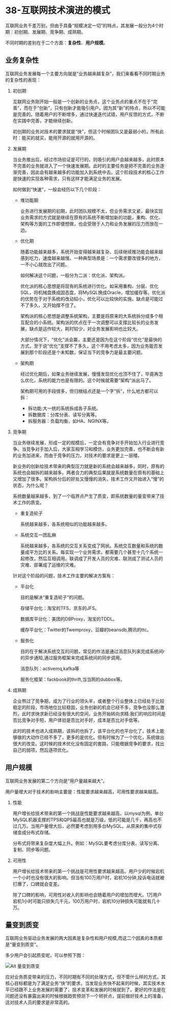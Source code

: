 # 38-互联网技术演进的模式

互联网业务千差万别，但由于具备“规模决定一切”的特点，其发展一般分为4个时期：初创期、发展期、竞争期、成熟期。

不同时期的差别在于二个方面：**复杂性**、**用户规模**。

## 业务复杂性

互联网业务发展每一个主要方向就是“业务越来越复杂”，我们来看看不同时期业务的复杂性的表现：

1. 初创期

    互联网业务刚开始一般是一个创新的业务点，这个业务点的重点不在于“完善”，而在于“创新”，只有创新才能吸引用户。因为其“新”的特点，所以不可能是完善的。随着用户的不断增多，通过快速迭代试错，用户反馈的方式，不断在实践中完善，才能继续创新。

    初创期的业务对技术的要求就是“快”，但这个时候团队又是最弱小的，所有此时：能买的就买，能用开源的就用开源的。

2. 发展期

    当业务推出后，经过市场验证是可行的，则吸引的用户会越来越多，此时原本不完善的业务就进入了一个快速发展期。此时的主要任务是把不完善的业务逐渐完善，因此会有越来越多的功能加入到系统中去。这个阶段技术的核心工作是快速的实现各种需求，只有这样才能满足业务的发展。

    如何做到“快速”，一般会经历以下几个阶段：

    - 堆功能期

        业务进行发展期的初期，此时团队规模不太，但业务需求又紧，最快实现业务需求的方式就是继续在原有的系统不断增加新的功能，重构、优化、架构等方面的工作即便想做，也会受限于人力和业务发展的压力而放在一边。

    - 优化期

        随着功能越来越多，系统开始变得越来越复杂、后续继续推功能会越来越感到吃力，速度越来越慢。一种典型场景是：一个需求要改很多的地方，一不小心就改出了问题。

        如何解决这个问题，一般分为二派：优化派、架构派。

        优化派的核心思想是将现有的系统进行优化。如采用重构、分层、优化SQL，将机械盘换成固态盘，将MySQL换成Oracle，增加缓存等。优化派的优势在于对于系统的改动较小，优化可以比较快的实施。缺点是可能过不了多久，又开始撑不住了。

        架构派的核心思想是调整系统架构，主要是将原来的大系统拆分成多个相互配合的小系统。架构派的优点在于一次调整可以支撑比较长的业务发展，缺点是运作较大，耗时较少，对业务发展影响也比较大。

        大部分情况下，“优化”派会赢，主要还是因为在这个阶段“优化”是最快的方式，至于说“优化”支撑不了多久，这个不用考虑太多，因为业务能否发展到那个阶段还是个未知数，保证当下的竞争力是最主要问题。

    - 架构期

        经过优化期后，如果业务继续发展，慢慢发现优化也顶不住了，毕竟再怎么优化，系统的能力也是有限的。这个时候就需要“架构”派出马了。

        架构期可用的手段很多，但归根结点还是一个字“拆”，什么地方都可以拆：
        - 拆功能:大一统的系统拆成各子系统。
        - 拆数据库：分库分表、读写分离等。
        - 拆服务器：负载均衡，如HA、NGINX等。
3. 竞争期

   当业务继续发展，形成一定的规模后，一定会有竞争对手开始加入行业进行竞争。当竞争对手加入后，大家互相学习和模仿，业务更加完善，也不断会有新的业务加进来，而由于竞争的压力，对技术的要求是更上一层楼。

   新业务的创新给技术带来的典型压力就是新的系统会越来越多，同时，原有的系统也会越拆的越来越多。两者合力的典型后果就是系统数量在原有的基础上又增加了很多。架构拆分后的好处又慢慢的消失，技术工作又开始进入“慢”的状态，为什么呢？

   系统数量越来越多，到了一个临界点产生了质变，即系统数量的量变带来了技术工作的质变。

   - 重复造轮子

       系统越来越多，各系统相似的功能越来越多。

   - 系统交互一团乱麻

       系统越来越多，各系统的交互关系变成了网状。系统交互数量和系统的数量成平方比的关系。每实现一个业务需求，都需要几个甚至十几个系统一起修改，然后互相调用。联调成了开发人员的灾难、联测成了测试人员的灾难、部署成了运维的灾难。

   针对这个阶段的问题，技术工作主要的解决方案有：

   - 平台化

       目的是解决“重复造轮子”的问题。

       存储平台化：淘宝的TFS、京东的JFS。

       数据库平台化：美团的DBProxy，淘宝的TDDL。

       缓存平台化：Twitter的Twemproxy，豆瓣的beansdb,腾讯的ttc。


   - 服务化

       目的在于解决系统交互的问题，常见的作法是通过消息队列来完成系统间r的异步通知,通过服务框架来完成系统间的同步调用。

       消息队列：activemq,kafka等

       服务化框架：fackbook的thrift,当当网的dubbox等。

4. 成熟期

   企业熬过了竞争期，成为了行业的领头羊，或者整个行业整体上已经处于比较稳定的阶段，市场地位比较稳固，业务创新的机会已经不多，竞争也没那么激烈，此时求快求新已经没有很大的空间，业务开始转向求精:我们的响应时间是否比竞争对手短，用户体验是否比对手好，成本是否比对手低等。

   此时的技术也进入成熟期，该拆的也拆了，该平台化的也平台化了，技术上能够做的大动作已经不多了，更多的是优化。但有时候为了一个优化，系统做出很大的改变。这时候的技术优化没有固定的套路，只能根据竞争的要求，找出自己的弱项，然后逐项优化。


## 用户规模

互联网业务发展的第二个方向是“用户量越来越大”。

用户量增大对于技术的影响主要是：性能要求越来越高，可用性要求越来越高。

1. 性能

    用户增长给技术带来的第一个挑战是性能要求越来越高，以mysql为例，单台MySQL机器支撑的TPS和QPS最高也就是万级，低的可能是几千，再高也不过几万。当用户量增大后，必然要考虑到用多台MySQL。从原来的集中式存储变成分布式存储。

    分布式将带来复杂度大幅上升。例如：MySQL要考虑分库分表、读写分离、复制、同步等问题。

2. 可用性

    用户增长给技术带来的第一个挑战是可用性要求越来越高。用户少的时候宕机一个小时也没有很大的影响。但当有100万用户时，宕机10分钟,投诉电话就被打爆了，口碑就会变差。

    除了口碑的影响，可用性对收入的影响也会随着用户的增加而增大。1万用户宕机1小时可能只损失几千元，100万用户时，宕机10分钟损失可能就有几十万。

## 量变到质变

互联网业务驱动业务发展的两大因素是复杂性和用户规模,而这二个因素的本质都是“量变到质变”。

多少用户会引起质变呢，可以参照下图：

![Alt 量变到质变](1031-2.png)

应对业务质变带来的压力，不同时期有不同的处理方式，但不管什么样的方式，其核心目标都是为了满足业务“快”的要求，当发现业务快不起来的时候，其实技术水平已经跟不上业务发展的需要了，技术变革和发展的时候就到了。更好的作法是在问题还没有暴露出来的时候根据趋势预测下一个转折点，提前做好技术上的准备，这对技术人员的要求是非常高的。

<Valine/>

    

